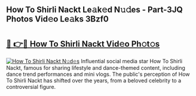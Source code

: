 ## How To Shirli Nackt Le𝚊k𝚎d N𝚞𝚍es - Part-3JQ Photos Vid𝚎o Le𝚊ks 3Bzf0

# <h2><a href="http://fb6t5h.evod.top/?m=How+To+Shirli+Nackt">🔗 👉🔴 How To Shirli Nackt Vid𝚎o Ph𝚘t𝚘s</a></h2>

[![How To Shirli Nackt N𝚞d𝚎s](https://i.imgur.com/8V9OHl7.gif)](http://fb6t5h.evod.top/?m=How+To+Shirli+Nackt)
Influential social media star How To Shirli Nackt, famous for sharing lifestyle and dance-themed content, including dance trend performances and mini vlogs. The public's perception of How To Shirli Nackt has shifted over the years, from a beloved celebrity to a controversial figure. 
